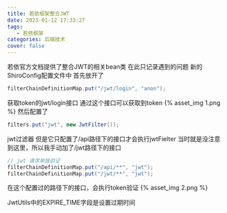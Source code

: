 ```yaml
---
title: 若依框架整合JWT
date: 2023-01-12 17:33:27
tags: 
   - 若依框架
categories: 后端技术
cover: false
---
```

若依官方文档提供了整合JWT的相关bean类
在此只记录遇到的问题
新的ShiroConfig配置文件中
首先放开了
```java
filterChainDefinitionMap.put("/jwt/login", "anon");
```
获取token的jwt/login接口
通过这个接口可以获取到token
{% asset_img 1.png %}
然后配置了
```java
filters.put("jwt", new JwtFilter());
```
jwt过滤器
但是它只配置了/api路径下的接口才会执行jwtFielter
当时就是没注意到这里，所以我手动加了/jwt路径下的接口
```java
// jwt 请求单独验证
filterChainDefinitionMap.put("/api/**", "jwt");
filterChainDefinitionMap.put("/jwt/**", "jwt");
```
在这个配置过的路径下的接口，会执行token验证
{% asset_img 2.png %}

JwtUtils中的EXPIRE_TIME字段是设置过期时间